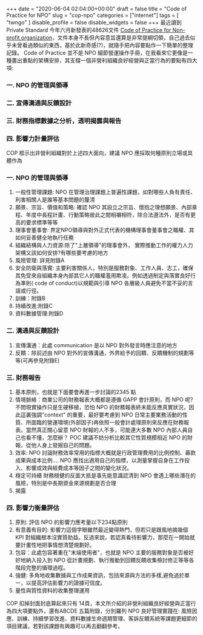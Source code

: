 +++
date = "2020-06-04 02:04:00+00:00"
draft = false
title = "Code of Practice for NPO"
slug = "cop-npo"
categories = ["internet"]
tags = [
  "twngo"
  ]
disable_profile = false
disable_widgets = false
+++
最近讀到 Private Standard 今年六月新發表的48626文件 [Code of Practice for Non-profit organization](http://www.philanthropyage.org/development/new-charity-code-aims-boost-industry-impact)，文件本身不長但內容意旨還算是非常提綱切領，自己過去似乎未曾看過類似的東西，基於此新奇感(?)，就隨手把內容要點作一下簡單的整理記錄。 Code of Practice 並不是 NPO 細節營運操作手冊，在我看來它更像是一種畫出重點的架構安排，其支橕一個非營利組織良好經營與正當行為的要點有四大項:

<!--more-->

### 一. NPO 的管理與領導 

### 二. 宣傳溝通與反饋設計 

### 三. 財務指標數據之分析，透明揭露與報告 
### 四. 影響力計量評估 

COP 框示出非營利組織對於上述四大面向，建議 NPO 應採取何種原則立場或具體作為

### 一. NPO 的管理與領導 

1.  一般性管理課題: NPO 在管理治理課題上普遍性課題，如對哪些人負有責任、利害相關人是誰等基本問題的釐清
2.  願景、宗旨、價值和策略: 確認 NPO 其設立之宗旨、懷抱之理想願景、內部章程、年度中長程計畫、行動策略彼此之間相襯相符，除合法遵法外，是否有更高的要求標準等等
3.  理事會董事會: 界定NPO領導與對外正式代表的機構理事會董事會之職權、其如何妥善健全地執行任務
4.  組織結構與人力資源:除了"上層領導"的理事會外， 實際推動工作的權力人力架構又該如何安排?有哪些要考慮的地方    
5.  風險管理: 詳見附錄A   
6.  安全防衛與落實: 主要利害關係人，特別是服務對象、工作人員、志工，確保其免受來自組織本身內部其它人的職權濫用欺凌。例如透過制定與落實良好行為準則( code of conduct)以規範與引導 NPO 各層級人員避免不當不妥的言語或行徑。   
7.  訓練：附錄B   
8.  持續改進:附錄C    
9.  資料數據管理:附錄D
    
### 二. 溝通與反饋設計 

1.  宣傳溝通：此處 communication 是以 NPO 對外發言時應注意的地方
2.  反饋：除前述由 NPO 對外的宣傳溝通，外界給予的回饋、反饋機制的規劃等等(可再參見附錄E)
    

### 三. 財務報告 

1.  基本原則，也就是下面要會再進一步討論的2345 點  
2.  情境脈絡：商業公司的財務報表大概都是遵循 GAPP 會計原則，而 NPO 呢? 不問現實操作只是生硬移植，恐怕 NPO 的財務報表終未能反應真實狀況，因此這裏強調"context" 的重要，最好要考慮到 NPO 日常主要業務活動的性質、所面臨的營運環境(外部因子)再依照一般會計處理原則來反應在財務報表。當然真正關心留意 NPO 財報的人不多，可能連大多數 NPO 內部人員自己也看不懂，怎麼辦？ POC 建議不妨分析比較其它性質規模相近 NPO 的財報，從他人身上發掘自己的問題。
3.  效率: NPO 討論財務效率常用的指標大概就是行政管理費用的比例控制、募款成果與成本比例…. NPO 應找出適用自己的指標，以測量掌握自身在工作投入、影響成效與經費成本等因子之間的變化狀況。
4.  穩定可持續 財務穩健的反面大抵是事先能意識認清到 NPO 會遇上哪些潛在的風險，特別是中長期資金來源規劃是否合理
5.  揭露
    
### 四. 影響力衡量評估 

1.  原則: 評估 NPO 的影響力應考量以下234點原則
2.  有意義有目的: 影響力這個字眼雖然最近變得熱門，但若只是跟風地摘幾個 KPI 對組織根本沒實質助益。反過來說，若認真看待影響力，那麼在一開始就要計畫性地把事情想清楚規劃好。
3.  包容：此處包容著重在"末端使用者"，也就是 NPO 主要的服務對象是否被好好地納入投入到 NPO 從計畫規劃、執行推動到回饋反饋收集檢討修正等等各階段完整的循環過程。
4.  強健: 多角地收集數據與工作成果資訊，包括來源與方法的多樣,避免過於單一，以提高評估影響力的證據可信度。
5.  量性與質性資料的收集整理運用
    
COP 扣掉封面封底算起來只有 14頁，本文所介紹的非營利組織良好經營與正當行為四大項要點外，還有ABCDE 五篇附錄，分別羅列 NPO 良好管理實踐在: 風險因應、訓練、持續學習改進、資料數據生命週期管理、客訴反饋系統等課題更細節的項目建議，若對該課題有興趣可以再去翻翻參考。